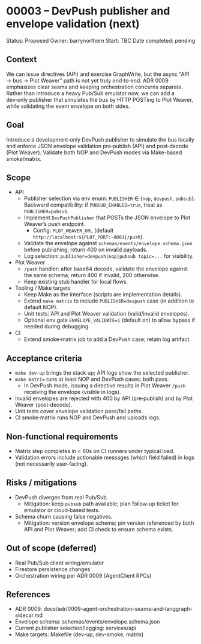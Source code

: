 # 00003 – DevPush publisher and envelope validation (next)

Status: Proposed
Owner: barrynorthern
Start: TBC
Date completed: pending

## Context
We can issue directives (API) and exercise GraphWrite, but the async “API → bus → Plot Weaver” path is not yet truly end‑to‑end. ADR 0009 emphasizes clear seams and keeping orchestration concerns separate. Rather than introduce a heavy Pub/Sub emulator now, we can add a dev‑only publisher that simulates the bus by HTTP POSTing to Plot Weaver, while validating the event envelope on both sides.

## Goal
Introduce a development‑only DevPush publisher to simulate the bus locally and enforce JSON envelope validation pre‑publish (API) and post‑decode (Plot Weaver). Validate both NOP and DevPush modes via Make-based smoke/matrix.

## Scope
- API
  - Publisher selection via env enum: `PUBLISHER` ∈ {`nop`, `devpush`, `pubsub`}. Backward compatibility: if `PUBSUB_ENABLED=true`, treat as `PUBLISHER=pubsub`.
  - Implement `DevPushPublisher` that POSTs the JSON envelope to Plot Weaver’s push endpoint.
    - Config: `PLOT_WEAVER_URL` (default `http://localhost:${PLOT_PORT:-8081}/push`).
  - Validate the envelope against `schemas/events/envelope.schema.json` before publishing; return 400 on invalid payloads.
  - Log selection: `publisher=devpush|nop|pubsub topic=...` for visibility.
- Plot Weaver
  - `/push` handler: after base64 decode, validate the envelope against the same schema; return 400 if invalid, 200 otherwise.
  - Keep existing stub handler for local flows.
- Tooling / Make targets
  - Keep Make as the interface (scripts are implementation details).
  - Extend `make matrix` to include `PUBLISHER=devpush` case (in addition to default NOP).
  - Unit tests: API and Plot Weaver validation (valid/invalid envelopes).
  - Optional env gate `ENVELOPE_VALIDATE=1` (default on) to allow bypass if needed during debugging.
- CI
  - Extend smoke‑matrix job to add a DevPush case; retain log artifact.

## Acceptance criteria
- `make dev-up` brings the stack up; API logs show the selected publisher.
- `make matrix` runs at least NOP and DevPush cases; both pass.
  - In DevPush mode, issuing a directive results in Plot Weaver `/push` receiving the envelope (visible in logs).
- Invalid envelopes are rejected with 400 by API (pre‑publish) and by Plot Weaver (post‑decode).
- Unit tests cover envelope validation pass/fail paths.
- CI smoke‑matrix runs NOP and DevPush and uploads logs.

## Non‑functional requirements
- Matrix step completes in < 60s on CI runners under typical load.
- Validation errors include actionable messages (which field failed) in logs (not necessarily user‑facing).

## Risks / mitigations
- DevPush diverges from real Pub/Sub.
  - Mitigation: keep `pubsub` path available; plan follow‑up ticket for emulator or cloud‑based tests.
- Schema churn causing false negatives.
  - Mitigation: version envelope schema; pin version referenced by both API and Plot Weaver; add CI check to ensure schema exists.

## Out of scope (deferred)
- Real Pub/Sub client wiring/emulator
- Firestore persistence changes
- Orchestration wiring per ADR 0009 (AgentClient RPCs)

## References
- ADR 0009: docs/adr/0009-agent-orchestration-seams-and-langgraph-sidecar.md
- Envelope schema: schemas/events/envelope.schema.json
- Current publisher selection/logging: services/api
- Make targets: Makefile (dev-up, dev-smoke, matrix)

